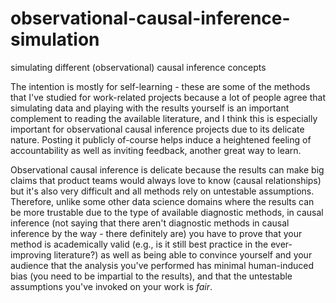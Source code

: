 # observational-causal-inference-simulation
simulating different (observational) causal inference concepts

The intention is mostly for self-learning - these are some of the methods that I've studied for work-related projects because a lot of people agree that simulating data and playing with the results yourself is an important complement to reading the available literature, and I think this is especially important for observational causal inference projects due to its delicate nature. Posting it publicly of-course helps induce a heightened feeling of accountability as well as inviting feedback, another great way to learn. 

Observational causal inference is delicate because the results can make big claims that product teams would always love to know (causal relationships) but it's also very difficult and all methods rely on untestable assumptions. Therefore, unlike some other data science domains where the results can be more trustable due to the type of available diagnostic methods, in causal inference (not saying that there aren't diagnostic methods in causal inference by the way - there definitely are) you have to prove that your method is academically valid (e.g., is it still best practice in the ever-improving literature?) as well as being able to convince yourself and your audience that the analysis you've performed has minimal human-induced bias (you need to be impartial to the results), and that the untestable assumptions you've invoked on your work is *fair*.




